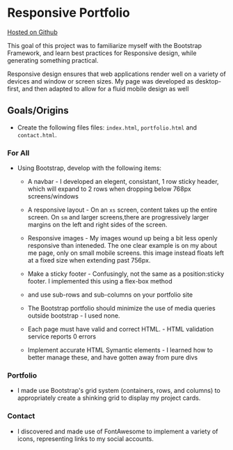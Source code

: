 # Responsive Portfolio
[Hosted on Github](https://brian-fairbanks.github.io/Bootstrap-Portfolio/)

This goal of this project was to familiarize myself with the Bootstrap Framework, and learn best practices for Responsive design, while generating something practical.

Responsive design ensures that web applications render well on a variety of devices and window or screen sizes. My page was developed as desktop-first, and then adapted to allow for a fluid mobile design as well


## Goals/Origins

* Create the following files files: `index.html`, `portfolio.html` and `contact.html`.

### For All
* Using Bootstrap, develop with the following items:
   * A navbar - I developed an elegent, consistant, 1 row sticky header, which will expand to 2 rows when dropping below 768px screens/windows
   * A responsive layout - On an `xs` screen, content takes up the entire screen. On `sm` and larger screens,there are progressively larger margins on the left and right sides of the screen.
   * Responsive images - My images wound up being a bit less openly responsive than inteneded.  The one clear example is on my about me page, only on small mobile screens.
    this image instead floats left at a fixed size when extending past 756px.

   * Make a sticky footer - Confusingly, not the same as a position:sticky footer.  I implemented this using a flex-box method
   * and use sub-rows and sub-columns on your portfolio site

   * The Bootstrap portfolio should minimize the use of media queries outside bootstrap - I used none.
   * Each page must have valid and correct HTML. - HTML validation service reports 0 errors
   * Implement accurate HTML Symantic elements - I learned how to better manage these, and have gotten away from pure divs

### Portfolio
   * I made use Bootstrap's grid system (containers, rows, and columns) to appropriately create a shinking grid to display my project cards.

### Contact
   * I discovered and made use of FontAwesome to implement a variety of icons, representing links to my social accounts.
